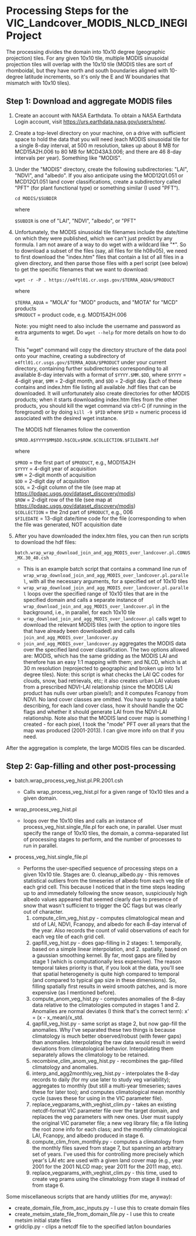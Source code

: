 # Processing Steps for the VIC_Landcover_MODIS_NLCD_INEGI Project

The processing divides the domain into 10x10 degree (geographic projection) tiles.  For any given 10x10 tile, multiple MODIS sinusoidal projection tiles will overlap with the 10x10 tile (MODIS tiles are sort of rhomboidal, but they have north and south boundaries aligned with 10-degree latitude increments, so it's only the E and W boundaries that mismatch with 10x10 tiles).

## Step 1: Download and aggregate MODIS files

1. Create an account with NASA Earthdata. To obtain a NASA Earthdata Login account, visit https://urs.earthdata.nasa.gov/users/new/.

2. Create a top-level directory on your machine, on a drive with sufficient space to hold the data that you will need (each MODIS sinusoidal tile for a single 8-day interval, at 500 m resolution, takes up about 8 MB for MCD15A2H.006 to 80 MB for MCD43A3.006; and there are 46 8-day intervals per year). Something like "MODIS".

3. Under the "MODIS" directory, create the following subdirectories: "LAI", "NDVI", and "albedo". If you also anticipate using the MOD12Q1.051 or MCD12Q1.051 land cover classifications, create a subdirectory called "PFT" (for plant functional type) or something similar (I used "PFT").

   `cd MODIS/$SUBDIR`

   where

   `$SUBDIR` is one of "LAI", "NDVI", "albedo", or "PFT"

4. Unfortunately, the MODIS sinusoidal tile filenames include the date/time on which they were published, which we can't just predict by any formula. I am not aware of a way to do wget with a wildcard like "*". So to download a subset of the files (say, all files for tile h08v05), we need to first download the "index.htm" files that contain a list of all files in a given directory, and then parse those files with a perl script (see below) to get the specific filenames that we want to download:

   `wget -r -P . https://e4ftl01.cr.usgs.gov/$TERRA_AQUA/$PRODUCT`

   where

   `$TERRA_AQUA` = "MOLA" for "MOD" products, and "MOTA" for "MCD" products  
   `$PRODUCT` = product code, e.g. MOD15A2H.006

   Note: you might need to also include the username and password as extra arguments to wget. Do `wget --help` for more details on how to do it.

   This "wget" command will copy the directory structure of the data pool onto your machine, creating a subdirectory of `e4ftl01.cr.usgs.gov/$TERRA_AQUA/$PRODUCT` under your current directory, containing further subdirectories corresponding to all available 8-day intervals with a format of `$YYYY.$MM.$DD`, where `$YYYY` = 4-digit year, `$MM` = 2-digit month, and `$DD` = 2-digit day. Each of these contains and index.htm file listing all available .hdf files that can be downloaded. It will unfortunately also create directories for other MODIS products; when it starts downloading index.htm files from the other products, you should kill the wget command via ctrl-C (if running in the foreground) or by doing `kill -9 $PID` where `$PID` = numeric process id associated with the desired wget instance.

   The MODIS hdf filenames follow the convention

   `$PROD.A$YYYY$MM$DD.h$COLv$ROW.$COLLECTION.$FILEDATE.hdf`

   where

   `$PROD` = the first part of `$PRODUCT`, e.g., MOD15A2H  
   `$YYYY` = 4-digit year of acquisition  
   `$MM` = 2-digit month of acquisition  
   `$DD` = 2-digit day of acquisition  
   `$COL` = 2-digit column of the tile (see map at https://lpdaac.usgs.gov/dataset_discovery/modis)  
   `$ROW` = 2-digit row of the tile (see map at https://lpdaac.usgs.gov/dataset_discovery/modis)  
   `$COLLECTION` = the 2nd part of `$PRODUCT`, e.g., 006  
   `$FILEDATE` = 13-digit date/time code for the file (corresponding to when the file was generated, NOT acquisition date

5. After you have downloaded the index.htm files, you can then run scripts to download the hdf files:

   `batch.wrap_wrap_download_join_and_agg_MODIS_over_landcover.pl.CONUS_MX.30_40.csh`
   - This is an example batch script that contains a command line run of `wrap_wrap_download_join_and_agg_MODIS_over_landcover.pl.parallel`, with all the necessary arguments, for a specified set of 10x10 tiles
   - `wrap_wrap_download_join_and_agg_MODIS_over_landcover.pl.parallel` loops over the specified range of 10x10 tiles that are in the specified domain and calls a separate instance of `wrap_download_join_and_agg_MODIS_over_landcover.pl` in the background, i.e., in parallel, for each 10x10 tile
   - `wrap_download_join_and_agg_MODIS_over_landcover.pl` calls wget to download the relevant MODIS tiles (with the option to ingore tiles that have already been downloaded) and calls `join_and_agg_MODIS_over_landcover.py`
   - `join_and_agg_MODIS_over_landcover.py` aggregates the MODIS data over the specified land cover classification.  The two options allowed are: MODIS, which has the same gridding as the MODIS LAI and therefore has an easy 1:1 mapping with them; and NLCD, which is at 30 m resolution (reprojected to geographic and broken up into 1x1 degree tiles).  Note: this script is what checks the LAI QC codes for clouds, snow, bad retrievals, etc; it also creates urban LAI values from a prescribed NDVI-LAI relationship (since the MODIS LAI product has nulls over urban pixels!); and it computes Fcanopy from NDVI.  No land cover classes are omitted.  You have to supply a table describing, for each land cover class, how it should handle the QC flags and whether it should generate LAI from the NDVI-LAI relationship.  Note also that the MODIS land cover map is something I created - for each pixel, I took the "mode" PFT over all years that the map was produced (2001-2013).  I can give more info on that if you need.

After the aggregation is complete, the large MODIS files can be discarded.

## Step 2: Gap-filling and other post-processing

 - batch.wrap_process_veg_hist.pl.PR.2001.csh
   - Calls wrap_process_veg_hist.pl for a given range of 10x10 tiles and a given domain.

 - wrap_process_veg_hist.pl
   - loops over the 10x10 tiles and calls an instance of process_veg_hist.single_file.pl for each one, in parallel. User must specify the range of 10x10 tiles, the domain, a comma-separated list of processing stages to perform, and the number of processes to run in parallel.

 - process_veg_hist.single_file.pl
   - Performs the user-specified sequence of processing steps on a given 10x10 tile.  Stages are:
     0. cleanup_albedo.py - this removes statistical outliers from the timeseries of albedo from each veg tile of each grid cell.  This because I noticed that in the time steps leading up to and immediately following the snow season, suspiciously high albedo values appeared that seemed clearly due to presence of snow that wasn't sufficient to trigger the QC flags but was clearly out of character.
     1. compute_clim_veg_hist.py - computes climatological mean and std of LAI, NDVI, Fcanopy, and albedo for each 8-day interval of the year.  Also records the count of valid observations of each for each veg tile of each grid cell.
     2. gapfill_veg_hist.py - does gap-filling in 2 stages: 1. temporally, based on a simple linear interpolation, and 2. spatially, based on a gaussian smoothing kernel.  By far, most gaps are filled by stage 1 (which is computationally less expensive).  The reason temporal takes priority is that, if you look at the data, you'll see that spatial heterogeneity is quite high compared to temporal (and compared to typical gap size in these dimensions).  So, filling spatially first results in weird smooth patches, and is more expensive (as I mentioned before).
     3. compute_anom_veg_hist.py - computes anomalies of the 8-day data relative to the climatologies computed in stages 1 and 2.  Anomalies are normal deviates (I think that's the correct term): x' = (x - x_mean)/x_std.
     4. gapfill_veg_hist.py - same script as stage 2, but now gap-fill the anomalies.  Why I've separated these two things is because climatology is much better observed/robust (with fewer gaps) than anomalies.  Interpolating the raw data would result in weird deviations from climatological behavior.  Interpolating them separately allows the climatology to be retained.
     5. recombine_clim_anom_veg_hist.py - recombines the gap-filled climatology and anomalies.
     6. interp_and_agg2monthly_veg_hist.py - interpolates the 8-day records to daily (for my use later to study veg variability); aggregates to monthly (but still a multi-year timeseries; saves these for later too); and computes climatological mean monthly cycle (saves these for using in the VIC parameter file).
     7. replace_vegparams_with_veghist_clim.py - takes an existing netcdf-format VIC parameter file over the target domain, and replaces the veg parameters with new ones.  User must supply the original VIC parameter file; a new veg library file; a file listing the root zone info for each class; and the monthly climatological LAI, Fcanopy, and albedo produced in stage 6.
     8. compute_clim_from_monthly.py - computes a climatology from the monthly files saved from stage 7, but spanning an arbitrary set of years.  I've used this for controlling more precisely which year's LAI etc are used with a given land cover map (e.g., year 2001 for the 2001 NLCD map; year 2011 for the 2011 map, etc).
     9. replace_vegparams_with_veghist_clim.py - this time, used to create veg prams using the climatology from stage 8 instead of from stage 6.

Some miscellaneous scripts that are handy utilities (for me, anyway):
 - create_domain_file_from_asc_inputs.py - I use this to create domain files
 - create_metsim_state_file_from_domain_file.py - I use this to create metsim initial state files
 - gridclip.py - clips a netcdf file to the specified lat/lon boundaries

